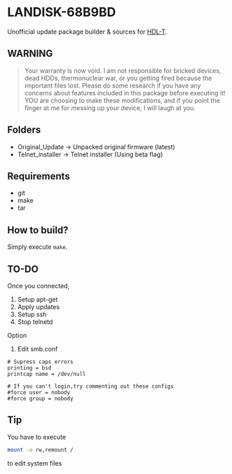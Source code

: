 # LANDISK-68B9BD
Unofficial update package builder & sources for [HDL-T](https://www.iodata.jp/product/nas/personal/hdl-t/).

## WARNING

> Your warranty is now void. I am not responsible for bricked devices, dead HDDs, thermonuclear war, or you getting fired because the important files lost. Please do some research if you have any concerns about features included in this package before executing it! YOU are choosing to make these modifications, and if you point the finger at me for messing up your device, I will laugh at you.

## Folders

* Original_Update -> Unpacked original firmware (latest)
* Telnet_installer -> Telnet installer (Using beta flag)

## Requirements

* git
* make
* tar

## How to build?

Simply execute `make`.

## TO-DO

Once you connected,
1. Setup apt-get
2. Apply updates
3. Setup ssh
4. Stop telnetd

Option
1. Edit smb.conf

```
# Supress caps errors
printing = bsd
printcap name = /dev/null

# If you can't login,try commenting out these configs 
#force user = nobody
#force group = nobody
```

## Tip

You have to execute

```sh
mount -o rw,remount /
```

to edit system files